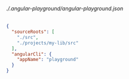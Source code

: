 ###### ./.angular-playground/angular-playground.json
```json
{
  "sourceRoots": [
    "./src",
    "./projects/my-lib/src"
  ],
  "angularCli": {
    "appName": "playground"
  }
}
```
